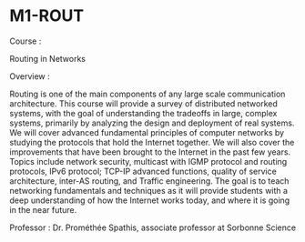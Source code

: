 # M1-ROUT

Course :

Routing in Networks

Overview :

Routing is one of the main components of any large scale communication architecture. This course will provide a survey of distributed networked systems, with the goal of understanding the tradeoffs in large, complex systems, primarily by analyzing the design and deployment of real systems. We will cover advanced fundamental principles of computer networks by studying the protocols that hold the Internet together. We will also cover the improvements that have been brought to the Internet in the past few years.  Topics include network security, multicast with IGMP protocol and routing protocols, IPv6 protocol; TCP-IP advanced functions, quality of service architecture, inter-AS routing, and Traffic engineering. The goal is to teach networking fundamentals and techniques as it will provide students with a deep understanding of how the Internet works today, and where it is going in the near future.

Professor : Dr. Prométhée Spathis, associate professor at Sorbonne Science
